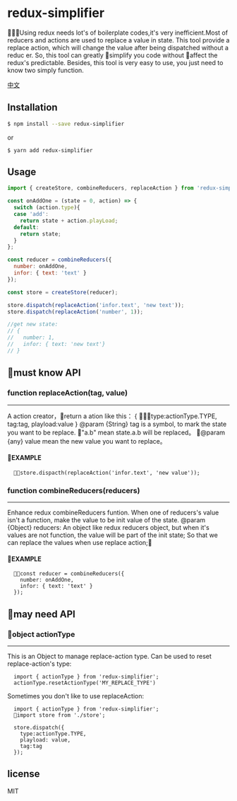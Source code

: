 # redux-simplifier

Using redux needs lot's of boilerplate codes,it's very inefficient.Most of reducers and actions are used to replace a value in state. This tool provide a replace action, which will change the value after being dispatched without a reduc er. So, this tool can greatly simplify you code without affect the redux's predictable.
Besides, this tool is very easy to use, you just need to know two simply function.

[中文](./readme-zh.md)

## Installation

```bash
$ npm install --save redux-simplifier
```

or

```
$ yarn add redux-simplifier
```

## Usage

```js
import { createStore, combineReducers, replaceAction } from 'redux-simplifier';

const onAddOne = (state = 0, action) => {
  switch (action.type){
  case 'add':
    return state + action.playLoad;
  default:
    return state;
  }
};

const reducer = combineReducers({
  number: onAddOne,
  infor: { text: 'text' }
});

const store = createStore(reducer);

store.dispatch(replaceAction('infor.text', 'new text'));
store.dispatch(replaceAction('number', 1));

//get new state:
// {
//   number: 1,
//   infor: { text: 'new text'}
// }

```

## must know API

### function replaceAction(tag, value)
---
A action creator，return a ation like this：
{
  type:actionType.TYPE,
  tag:tag,
  playload:value
}
@param {String} tag is a symbol, to mark the state you want to be replace. "a.b" mean state.a.b will be replaced。
@param {any} value mean the new value you want to replace。

#### EXAMPLE

```
  store.dispacth(replaceAction('infor.text', 'new value'));
```

### function combineReducers(reducers)
---
Enhance redux combineReducers funtion. When one of reducers's value isn't a function, make the value to be init value of the state. 
@param {Object} reducers: An object like redux reducers object, but when it's values are not function, the value will
be part of the init state; So that we can replace the values when use replace action;

#### EXAMPLE

```
  const reducer = combineReducers({
    number: onAddOne,
    infor: { text: 'text' }
  });
```

## may need API
### object actionType
---
This is an Object to manage replace-action type. Can be used to reset replace-action's type:
```
  import { actionType } from 'redux-simplifier';
  actionType.resetActionType('MY_REPLACE_TYPE')
```
Sometimes you don't like to use replaceAction:
```
  import { actionType } from 'redux-simplifier';
  import store from './store';

  store.dispatch({
    type:actionType.TYPE,
    playload: value,
    tag:tag
  });
```
## license
MIT